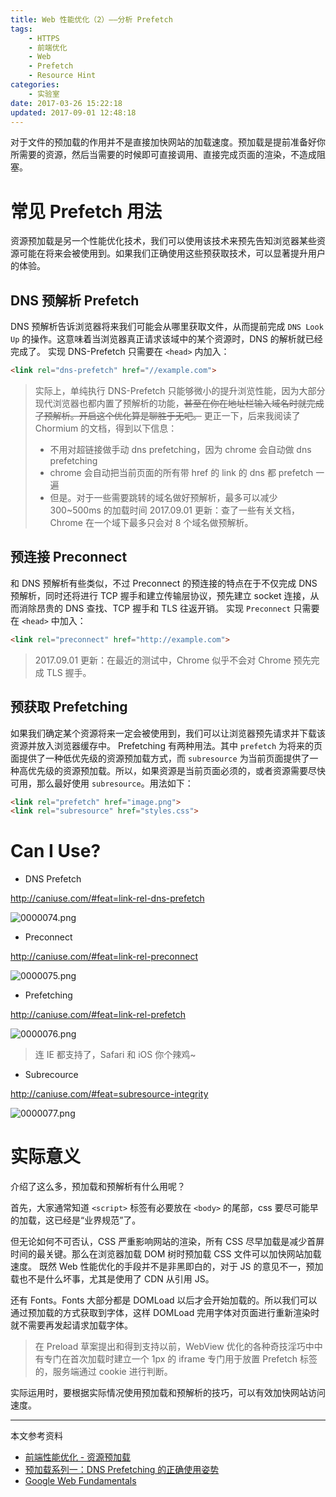 ```yaml
---
title: Web 性能优化（2）——分析 Prefetch
tags:
    - HTTPS
    - 前端优化
    - Web
    - Prefetch
    - Resource Hint
categories:
    - 实验室
date: 2017-03-26 15:22:18
updated: 2017-09-01 12:48:18
---
```


对于文件的预加载的作用并不是直接加快网站的加载速度。预加载是提前准备好你所需要的资源，然后当需要的时候即可直接调用、直接完成页面的渲染，不造成阻塞。

<!--more-->

# 常见 Prefetch 用法

资源预加载是另一个性能优化技术，我们可以使用该技术来预先告知浏览器某些资源可能在将来会被使用到。如果我们正确使用这些预获取技术，可以显著提升用户的体验。

## DNS 预解析 Prefetch

DNS 预解析告诉浏览器将来我们可能会从哪里获取文件，从而提前完成 `DNS Look Up` 的操作。这意味着当浏览器真正请求该域中的某个资源时，DNS 的解析就已经完成了。
实现 DNS-Prefetch 只需要在 `<head>` 内加入：

```html
<link rel="dns-prefetch" href="//example.com">
```

> 实际上，单纯执行 DNS-Prefetch 只能够微小的提升浏览性能，因为大部分现代浏览器也都内置了预解析的功能，~~甚至在你在地址栏输入域名时就完成了预解析。开启这个优化算是聊胜于无吧。~~
> 更正一下，后来我阅读了 Chormium 的文档，得到以下信息：
> - 不用对超链接做手动 dns prefetching，因为 chrome 会自动做 dns prefetching
> - chrome 会自动把当前页面的所有带 href 的 link 的 dns 都 prefetch 一遍
> - 但是。对于一些需要跳转的域名做好预解析，最多可以减少 300~500ms 的加载时间
> 2017.09.01 更新：查了一些有关文档，Chrome 在一个域下最多只会对 8 个域名做预解析。

## 预连接 Preconnect

和 DNS 预解析有些类似，不过 Preconnect 的预连接的特点在于不仅完成 DNS 预解析，同时还将进行 TCP 握手和建立传输层协议，预先建立 socket 连接，从而消除昂贵的 DNS 查找、TCP 握手和 TLS 往返开销。
实现 `Preconnect` 只需要在 `<head>` 中加入：

```html
<link rel="preconnect" href="http://example.com">
```

> 2017.09.01 更新：在最近的测试中，Chrome 似乎不会对 Chrome 预先完成 TLS 握手。

## 预获取 Prefetching

如果我们确定某个资源将来一定会被使用到，我们可以让浏览器预先请求并下载该资源并放入浏览器缓存中。
Prefetching 有两种用法。其中 `prefetch` 为将来的页面提供了一种低优先级的资源预加载方式，而 `subresource` 为当前页面提供了一种高优先级的资源预加载。所以，如果资源是当前页面必须的，或者资源需要尽快可用，那么最好使用 `subresource`。用法如下：

```html
<link rel="prefetch" href="image.png">
<link rel="subresource" href="styles.css">
```

# Can I Use?

- DNS Prefetch

http://caniuse.com/#feat=link-rel-dns-prefetch

![0000074.png](https://bbs-static.nfz.yecdn.com/i/0000074.png)

- Preconnect

http://caniuse.com/#feat=link-rel-preconnect

![0000075.png](https://bbs-static.nfz.yecdn.com/i/0000075.png)

- Prefetching

http://caniuse.com/#feat=link-rel-prefetch

![0000076.png](https://bbs-static.nfz.yecdn.com/i/0000076.png)

> 连 IE 都支持了，Safari 和 iOS 你个辣鸡~

- Subrecource

http://caniuse.com/#feat=subresource-integrity

![0000077.png](https://bbs-static.nfz.yecdn.com/i/0000077.png)

# 实际意义

介绍了这么多，预加载和预解析有什么用呢？

首先，大家通常知道 `<script>` 标签有必要放在 `<body>` 的尾部，css 要尽可能早的加载，这已经是“业界规范”了。

但无论如何不可否认，CSS 严重影响网站的渲染，所有 CSS 尽早加载是减少首屏时间的最关键。那么在浏览器加载 DOM 树时预加载 CSS 文件可以加快网站加载速度。
既然 Web 性能优化的手段并不是非黑即白的，对于 JS 的意见不一，预加载也不是什么坏事，尤其是使用了 CDN 从引用 JS。

还有 Fonts。Fonts 大部分都是 DOMLoad 以后才会开始加载的。所以我们可以通过预加载的方式获取到字体，这样 DOMLoad 完用字体对页面进行重新渲染时就不需要再发起请求加载字体。

> 在 Preload 草案提出和得到支持以前，WebView 优化的各种奇技淫巧中中有专门在首次加载时建立一个 1px 的 iframe 专门用于放置 Prefetch 标签的，服务端通过 cookie 进行判断。

实际运用时，要根据实际情况使用预加载和预解析的技巧，可以有效加快网站访问速度。

---

本文参考资料

- [前端性能优化 - 资源预加载](http://bubkoo.com/2015/11/19/prefetching-preloading-prebrowsing/)
- [预加载系列一：DNS Prefetching 的正确使用姿势](http://delai.me/code/dns-prefetching/)
- [Google Web Fundamentals](https://developers.google.com/web/fundamentals/)
